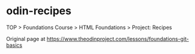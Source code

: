 # odin-recipes
TOP > Foundations Course > HTML Foundations > Project: Recipes

Original page at https://www.theodinproject.com/lessons/foundations-git-basics
